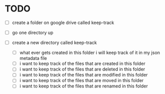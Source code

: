 # TODO

- [ ] create a folder on google drive called keep-track

- [ ] go one directory up
- [ ] create a new directory called keep-track
  - [ ] what ever gets created in this folder i will keep track of it in my json metadata file
  - [ ] i want to keep track of the files that are created in this folder
  - [ ] i want to keep track of the files that are deleted in this folder
  - [ ] i want to keep track of the files that are modified in this folder
  - [ ] i want to keep track of the files that are moved in this folder
  - [ ] i want to keep track of the files that are renamed in this folder
